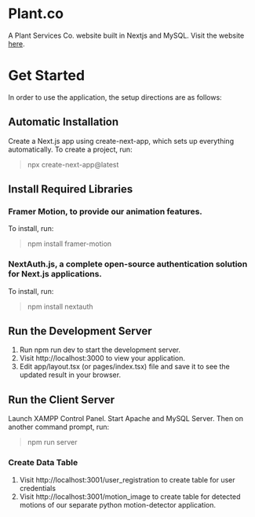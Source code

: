 # Plant.co
A Plant Services Co. website built in Nextjs and MySQL. Visit the website [here](https://plantco.netlify.app).

# Get Started
In order to use the application, the setup directions are as follows:

## Automatic Installation
Create a Next.js app using create-next-app, which sets up everything automatically. To create a project, run:
> npx create-next-app@latest

## Install Required Libraries
### Framer Motion, to provide our animation features.
To install, run:
> npm install framer-motion

### NextAuth.js, a complete open-source authentication solution for Next.js applications.
To install, run:
> npm install nextauth

## Run the Development Server
1. Run npm run dev to start the development server.
2. Visit http://localhost:3000 to view your application.
3. Edit app/layout.tsx (or pages/index.tsx) file and save it to see the updated result in your browser.

## Run the Client Server
Launch XAMPP Control Panel. Start Apache and MySQL Server.
Then on another command prompt, run: 
> npm run server

### Create Data Table
1. Visit http://localhost:3001/user_registration to create table for user credentials
2. Visit http://localhost:3001/motion_image to create table for detected motions of our separate python motion-detector application.

